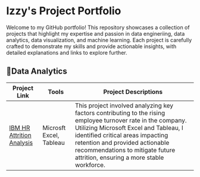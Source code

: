 # Izzy's Project Portfolio
Welcome to my GitHub portfolio! This repository showcases a collection of projects that highlight my expertise and passion in data engineriing, data analytics, data visualization, and machine learning. Each project is carefully crafted to demonstrate my skills and provide actionable insights, with detailed explanations and links to explore further.

## 📂Data Analytics
|**Project Link**|**Tools**|**Project Descriptions**|
|---|---|---|
|[IBM HR Attrition Analysis](https://drive.google.com/file/d/1F6zAgWYYo5MW0RSJcc2amlV8H6SVegZP/view?usp=drive_link)|Microsft Excel, Tableau|This project involved analyzing key factors contributing to the rising employee turnover rate in the company. Utilizing Microsoft Excel and Tableau, I identified critical areas impacting retention and provided actionable recommendations to mitigate future attrition, ensuring a more stable workforce.|


<!---
Izzyyka/Izzyyka is a ✨ special ✨ repository because its `README.md` (this file) appears on your GitHub profile.
You can click the Preview link to take a look at your changes.
--->
